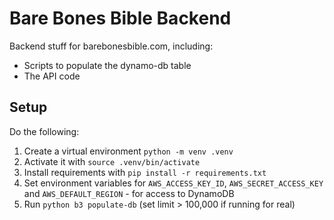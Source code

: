 # Bare Bones Bible Backend
Backend stuff for barebonesbible.com, including:
- Scripts to populate the dynamo-db table
- The API code

## Setup
Do the following:
1. Create a virtual environment `python -m venv .venv`
2. Activate it with `source .venv/bin/activate`
3. Install requirements with `pip install -r requirements.txt`
4. Set environment variables for `AWS_ACCESS_KEY_ID`, `AWS_SECRET_ACCESS_KEY` and `AWS_DEFAULT_REGION` - for access to DynamoDB
5. Run `python b3 populate-db` (set limit > 100,000 if running for real)